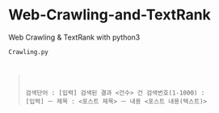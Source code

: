 # Web-Crawling-and-TextRank
Web Crawling &amp; TextRank with python3

<code><pre>Crawling.py
> 검색단어 : [입력]
검색된 결과 <건수> 건
> 검색번호(1-1000) : [입력]
ㅡ 제목 : <포스트 제목>
ㅡ 내용
<포스트 내용(텍스트)>
</pre></code>
